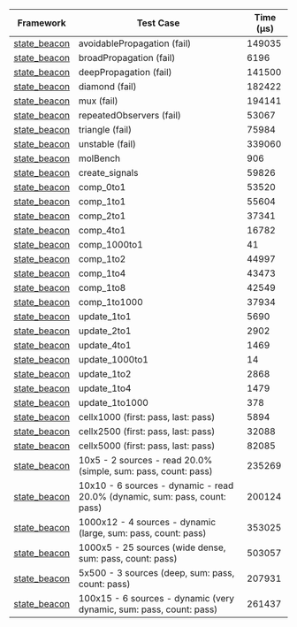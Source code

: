 | Framework | Test Case | Time (μs) |
| --- | --- | --- |
| [state_beacon](https://github.com/jinyus/dart_beacon) | avoidablePropagation (fail) | 149035 |
| [state_beacon](https://github.com/jinyus/dart_beacon) | broadPropagation (fail) | 6196 |
| [state_beacon](https://github.com/jinyus/dart_beacon) | deepPropagation (fail) | 141500 |
| [state_beacon](https://github.com/jinyus/dart_beacon) | diamond (fail) | 182422 |
| [state_beacon](https://github.com/jinyus/dart_beacon) | mux (fail) | 194141 |
| [state_beacon](https://github.com/jinyus/dart_beacon) | repeatedObservers (fail) | 53067 |
| [state_beacon](https://github.com/jinyus/dart_beacon) | triangle (fail) | 75984 |
| [state_beacon](https://github.com/jinyus/dart_beacon) | unstable (fail) | 339060 |
| [state_beacon](https://github.com/jinyus/dart_beacon) | molBench | 906 |
| [state_beacon](https://github.com/jinyus/dart_beacon) | create_signals | 59826 |
| [state_beacon](https://github.com/jinyus/dart_beacon) | comp_0to1 | 53520 |
| [state_beacon](https://github.com/jinyus/dart_beacon) | comp_1to1 | 55604 |
| [state_beacon](https://github.com/jinyus/dart_beacon) | comp_2to1 | 37341 |
| [state_beacon](https://github.com/jinyus/dart_beacon) | comp_4to1 | 16782 |
| [state_beacon](https://github.com/jinyus/dart_beacon) | comp_1000to1 | 41 |
| [state_beacon](https://github.com/jinyus/dart_beacon) | comp_1to2 | 44997 |
| [state_beacon](https://github.com/jinyus/dart_beacon) | comp_1to4 | 43473 |
| [state_beacon](https://github.com/jinyus/dart_beacon) | comp_1to8 | 42549 |
| [state_beacon](https://github.com/jinyus/dart_beacon) | comp_1to1000 | 37934 |
| [state_beacon](https://github.com/jinyus/dart_beacon) | update_1to1 | 5690 |
| [state_beacon](https://github.com/jinyus/dart_beacon) | update_2to1 | 2902 |
| [state_beacon](https://github.com/jinyus/dart_beacon) | update_4to1 | 1469 |
| [state_beacon](https://github.com/jinyus/dart_beacon) | update_1000to1 | 14 |
| [state_beacon](https://github.com/jinyus/dart_beacon) | update_1to2 | 2868 |
| [state_beacon](https://github.com/jinyus/dart_beacon) | update_1to4 | 1479 |
| [state_beacon](https://github.com/jinyus/dart_beacon) | update_1to1000 | 378 |
| [state_beacon](https://github.com/jinyus/dart_beacon) | cellx1000 (first: pass, last: pass) | 5894 |
| [state_beacon](https://github.com/jinyus/dart_beacon) | cellx2500 (first: pass, last: pass) | 32088 |
| [state_beacon](https://github.com/jinyus/dart_beacon) | cellx5000 (first: pass, last: pass) | 82085 |
| [state_beacon](https://github.com/jinyus/dart_beacon) | 10x5 - 2 sources - read 20.0% (simple, sum: pass, count: pass) | 235269 |
| [state_beacon](https://github.com/jinyus/dart_beacon) | 10x10 - 6 sources - dynamic - read 20.0% (dynamic, sum: pass, count: pass) | 200124 |
| [state_beacon](https://github.com/jinyus/dart_beacon) | 1000x12 - 4 sources - dynamic (large, sum: pass, count: pass) | 353025 |
| [state_beacon](https://github.com/jinyus/dart_beacon) | 1000x5 - 25 sources (wide dense, sum: pass, count: pass) | 503057 |
| [state_beacon](https://github.com/jinyus/dart_beacon) | 5x500 - 3 sources (deep, sum: pass, count: pass) | 207931 |
| [state_beacon](https://github.com/jinyus/dart_beacon) | 100x15 - 6 sources - dynamic (very dynamic, sum: pass, count: pass) | 261437 |
